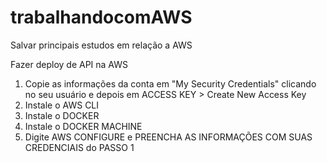 # trabalhandocomAWS
Salvar principais estudos em relação a AWS


Fazer deploy de API na AWS

1) Copie as informações da conta em "My Security Credentials" clicando no seu usuário e depois em ACCESS KEY >  Create New Access Key
2) Instale o AWS CLI
3) Instale o DOCKER
4) Instale o DOCKER MACHINE
5) Digite AWS CONFIGURE e PREENCHA AS INFORMAÇÕES COM SUAS CREDENCIAIS do PASSO 1
